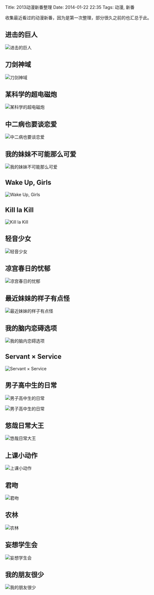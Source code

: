 Title: 2013动漫新番整理
Date: 2014-01-22 22:35
Tags: 动漫, 新番

[1]: /static/images/cartoon/JinJiDeJuRen.jpg
[2]: /static/images/cartoon/DaoJianShenYu.jpg
[3]: /static/images/cartoon/MouKeXueDeChaoDianCiPao.jpg
[4]: /static/images/cartoon/ZhongErBingYeYaoTanLianAi.jpg
[5]: /static/images/cartoon/WoDeMeiMeiBuKeNengNaMeKeAi.jpg
[6]: /static/images/cartoon/WakeUpGirls.jpg
[7]: /static/images/cartoon/KillLaKill.jpg
[8]: /static/images/cartoon/QingYinShaoNv.jpg
[9]: /static/images/cartoon/LiangGongChunRiDeYouYu.jpg
[10]: /static/images/cartoon/ZuiJinMeiMeiDeYangZiYouDianGuai.jpg
[11]: /static/images/cartoon/WoDeNaoNeiLianAiXuanXiang.jpg
[12]: /static/images/cartoon/ServantXService.jpg
[13]: /static/images/cartoon/NanZiGaoZhongShengDeRiChang.jpg
[14]: /static/images/cartoon/NanZiGaoZhongShengDeRiChang_1.jpg
[15]: /static/images/cartoon/NanZiGaoZhongShengDeRiChang_2.jpg
[16]: /static/images/cartoon/YouZaiRiChangDaWang.jpg
[17]: /static/images/cartoon/ShangKeXiaoDongZuo.jpg
[18]: /static/images/cartoon/JunWen.jpg
[19]: /static/images/cartoon/NongLin.jpg
[20]: /static/images/cartoon/WangXiangXueShengHui.jpg
[21]: /static/images/cartoon/WoDePengYouHenShao.jpg

收集最近看过的动漫新番，因为是第一次整理，部分很久之前的也汇总于此。

## 进击的巨人
![进击的巨人][1]

## 刀剑神域
![刀剑神域][2]

## 某科学的超电磁炮
![某科学的超电磁炮][3]

## 中二病也要谈恋爱
![中二病也要谈恋爱][4]

## 我的妹妹不可能那么可爱
![我的妹妹不可能那么可爱][5]

## Wake Up, Girls
![Wake Up, Girls][6]

## Kill la Kill
![Kill la Kill][7]

## 轻音少女
![轻音少女][8]

## 凉宫春日的忧郁
![凉宫春日的忧郁][9]

## 最近妹妹的样子有点怪
![最近妹妹的样子有点怪][10]

## 我的脑内恋碍选项
![我的脑内恋碍选项][11]

## Servant × Service
![Servant × Service][12]

## 男子高中生的日常
![男子高中生的日常][14]

![男子高中生的日常][15]

## 悠哉日常大王
![悠哉日常大王][16]

## 上课小动作
![上课小动作][17]

## 君吻
![君吻][18]

## 农林
![农林][19]

## 妄想学生会
![妄想学生会][20]

## 我的朋友很少
![我的朋友很少][21]

